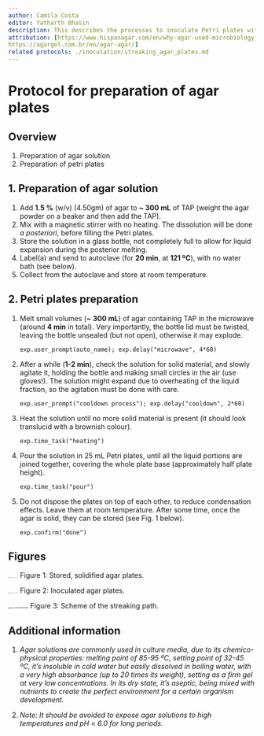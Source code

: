 ```yaml
---
author: Camila Costa
editor: Yatharth Bhasin
description: This describes the processes to inoculate Petri plates with Chlamydomonas: the agar solution for the medium, the Petri plates preparation, and how to streak them up with cells.
attribution: [https://www.hispanagar.com/en/why-agar-used-microbiology, 
https://agargel.com.br/en/agar-agar/]
related protocols: ./inoculation/streaking_agar_plates.md 
---
```


# Protocol for preparation of agar plates



## Overview

1. Preparation of agar solution
2. Preparation of petri plates



## 1. Preparation of agar solution

1. Add  **1.5 %** (w/v) (4.50gm) of agar to **~ 300 mL** of TAP (weight the agar powder on a beaker and then add the TAP).
2. Mix with a magnetic stirrer with no heating. The dissolution will be done *a posteriori*, before filling the Petri plates.
3. Store the solution in a glass bottle, not completely full to allow for liquid expansion during the posterior melting.
4. Label(a) and send to autoclave (for **20 min**, at **121 ºC**), with no water bath (see below).
5. Collect from the autoclave and store at room temperature. 



## 2. Petri plates preparation

1. Melt small volumes (**~ 300 mL**) of agar containing TAP in the microwave (around **4 min** in total). Very importantly, the bottle lid must be twisted, leaving the bottle unsealed (but not open), otherwise it may explode.

	```exp.user_prompt(auto_name); exp.delay("microwave", 4*60)```

2. After a while (**1-2 min**), check the solution for solid material, and slowly agitate it, holding the bottle and making small circles in the air (use gloves!). The solution might expand due to overheating of the liquid fraction, so the agitation must be done with care.

	```exp.user_prompt("cooldown process"); exp.delay("cooldown", 2*60)```

3. Heat the solution until no more solid material is present (it should look translucid with a brownish colour).

	```exp.time_task("heating")```

4. Pour the solution in 25 mL Petri plates, until all the liquid portions are joined together, covering the whole plate base (approximately half plate height).

	```exp.time_task("pour")```

5. Do not dispose the plates on top of each other, to reduce condensation effects. Leave them at room temperature. After some time, once the agar is solid, they can be stored (see Fig. 1 below).

	```exp.confirm("done")```

## Figures

<img src="/Users/byatharth/code/yatharthb97.github.io/static/images/classnotes/image-20240420125927015.png" alt="image-20240420125927015" style="zoom:10%;" /> 	Figure 1: Stored, solidified agar plates.



<img src="/Users/byatharth/code/yatharthb97.github.io/static/images/classnotes/image-20240420125952165.png" alt="image-20240420125952165" style="zoom:10%;" />     Figure 2: Inoculated agar plates.



<img src="/Users/byatharth/code/yatharthb97.github.io/static/images/classnotes/image-20240420130026103.png" alt="image-20240420130026103" style="zoom:20%;" />      Figure 3: Scheme of the streaking path.



## Additional information

1. *Agar solutions are commonly used in culture media, due to its chemico-physical properties: melting point of 85-95 ºC, setting point of 32-45 ºC, it’s insoluble in cold water but easily dissolved in boiling water, with a very high absorbance (up to 20 times its weight), setting as a firm gel at very low concentrations. In its dry state, it’s aseptic, being mixed with nutrients to create the perfect environment for a certain organism development.*

2. *Note: It should be avoided to expose agar solutions to high temperatures and pH <* *6.0 for long periods.*

